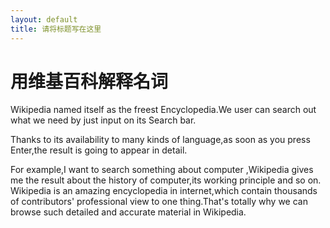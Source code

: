 ```yaml
---
layout: default
title: 请将标题写在这里
---
```


# 用维基百科解释名词

Wikipedia named itself as the freest Encyclopedia.We user can search out what we need by just input on its Search bar.

Thanks to its availability to many kinds of language,as soon as you press Enter,the result is going to appear in detail.

For example,I want to search something about computer ,Wikipedia gives me the result about the history of computer,its working principle and so on.
Wikipedia is an amazing encyclopedia in internet,which contain thousands of contributors' professional view to one thing.That's totally why we can browse such detailed and accurate material in Wikipedia.